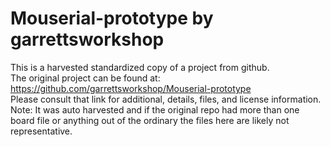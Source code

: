 
# Mouserial-prototype by garrettsworkshop  
This is a harvested standardized copy of a project from github.  
The original project can be found at:  
https://github.com/garrettsworkshop/Mouserial-prototype  
Please consult that link for additional, details, files, and license information.  
Note: It was auto harvested and if the original repo had more than one board file or anything out of the ordinary the files here are likely not representative.  
    